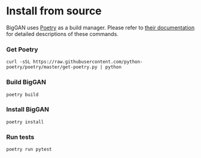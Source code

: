 # Install from source
BigGAN uses [Poetry](https://python-poetry.org) as a build manager. Please refer to 
[their documentation](https://python-poetry.org/docs/) for detailed descriptions of 
these commands.

### Get Poetry
```
curl -sSL https://raw.githubusercontent.com/python-poetry/poetry/master/get-poetry.py | python
```
### Build BigGAN
```
poetry build
```
### Install BigGAN
```
poetry install
```
### Run tests
```
poetry run pytest
```
